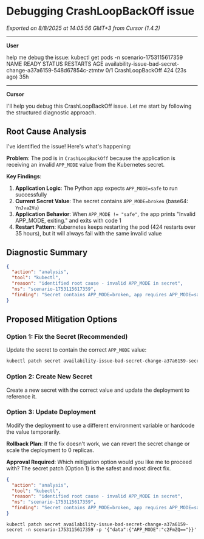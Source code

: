 # Debugging CrashLoopBackOff issue

_Exported on 8/8/2025 at 14:05:56 GMT+3 from Cursor (1.4.2)_

---

**User**

help me debug the issue:
kubectl get pods -n scenario-1753115617359  
NAME READY STATUS RESTARTS AGE
availability-issue-bad-secret-change-a37a6159-548d67854c-ztmtw 0/1 CrashLoopBackOff 424 (23s ago) 35h

---

**Cursor**

I'll help you debug this CrashLoopBackOff issue. Let me start by following the structured diagnostic approach.

## **Root Cause Analysis**

I've identified the issue! Here's what's happening:

**Problem**: The pod is in `CrashLoopBackOff` because the application is receiving an invalid `APP_MODE` value from the Kubernetes secret.

**Key Findings**:

1. **Application Logic**: The Python app expects `APP_MODE=safe` to run successfully
2. **Current Secret Value**: The secret contains `APP_MODE=broken` (base64: `YnJva2Vu`)
3. **Application Behavior**: When `APP_MODE != "safe"`, the app prints "Invalid APP_MODE, exiting." and exits with code 1
4. **Restart Pattern**: Kubernetes keeps restarting the pod (424 restarts over 35 hours), but it will always fail with the same invalid value

## **Diagnostic Summary**

```json
{
  "action": "analysis",
  "tool": "kubectl",
  "reason": "identified root cause - invalid APP_MODE in secret",
  "ns": "scenario-1753115617359",
  "finding": "Secret contains APP_MODE=broken, app requires APP_MODE=safe"
}
```

## **Proposed Mitigation Options**

### **Option 1: Fix the Secret (Recommended)**

Update the secret to contain the correct `APP_MODE` value:

```bash
kubectl patch secret availability-issue-bad-secret-change-a37a6159-secret -n scenario-1753115617359 -p '{"data":{"APP_MODE":"c2FmZQ=="}}'
```

### **Option 2: Create New Secret**

Create a new secret with the correct value and update the deployment to reference it.

### **Option 3: Update Deployment**

Modify the deployment to use a different environment variable or hardcode the value temporarily.

**Rollback Plan**: If the fix doesn't work, we can revert the secret change or scale the deployment to 0 replicas.

**Approval Required**: Which mitigation option would you like me to proceed with? The secret patch (Option 1) is the safest and most direct fix.

```json
{
  "action": "analysis",
  "tool": "kubectl",
  "reason": "identified root cause - invalid APP_MODE in secret",
  "ns": "scenario-1753115617359",
  "finding": "Secret contains APP_MODE=broken, app requires APP_MODE=safe"
}
```

```shellscript
kubectl patch secret availability-issue-bad-secret-change-a37a6159-secret -n scenario-1753115617359 -p '{"data":{"APP_MODE":"c2FmZQ=="}}'
```
